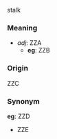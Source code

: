stalk
### Meaning
+ _adj_: ZZA
    + __eg__: ZZB

### Origin

ZZC

### Synonym

__eg__: ZZD

+ ZZE


